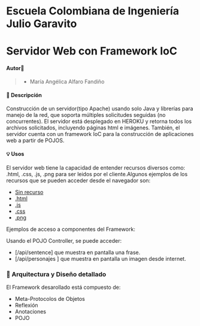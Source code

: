# Escuela Colombiana de Ingeniería Julio Garavito

# Servidor Web con Framework IoC

#### Autor🙎
> - María Angélica Alfaro Fandiño

#### 🔎 Descripción
Construcción de un servidor(tipo Apache) usando solo Java y librerías para manejo de la red, que soporta múltiples solicitudes seguidas (no concurrentes). El servidor está desplegado en HEROKU y retorna todos los archivos solicitados, incluyendo páginas html e imágenes. También, el servidor cuenta con un framework IoC para la construcción de aplicaciones web a partir de POJOS.

#### 💡 Usos
El servidor web tiene la capacidad de entender recursos diversos como: .html, .css, .js, .png para ser leidos por el cliente.Algunos ejemplos de los recursos que se pueden acceder desde el navegador son:

- [Sin recurso](https://webserver-client-server.herokuapp.com)
- [.html](https://webserver-client-server.herokuapp.com/index.html)
- [.js](https://webserver-client-server.herokuapp.com/js/app.js)
- [.css](https://webserver-client-server.herokuapp.com/css/style.css)
- [.png](https://webserver-client-server.herokuapp.com/mafalda.png)

Ejemplos de acceso a componentes del Framework:

Usando el POJO Controller, se puede acceder:
- [/api/sentence] que muestra en pantalla una frase.
- [/api/personajes ] que muestra en pantalla un imagen desde internet.

### 📜 Arquitectura y Diseño detallado
El Framework desarollado está compuesto de:

- Meta-Protocolos de Objetos
- Reflexión
- Anotaciones
- POJO






